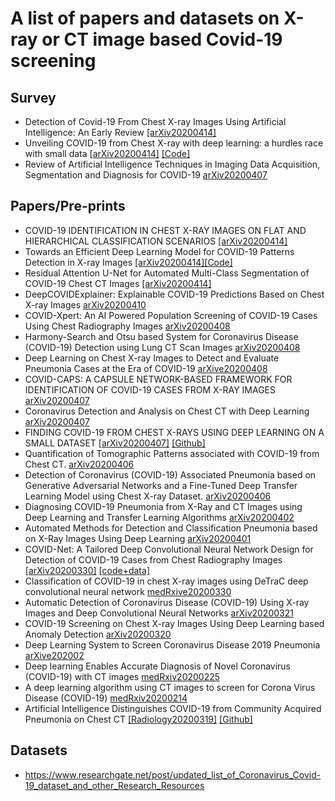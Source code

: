 # A list of papers and datasets on X-ray or CT image based Covid-19 screening
## Survey
* Detection of Covid-19 From Chest X-ray Images Using Artificial Intelligence: An Early Review [[arXiv20200414]](https://arxiv.org/pdf/2004.05436.pdf)
* Unveiling COVID-19 from Chest X-ray with deep learning: a hurdles race with small data [[arXiv20200414]](https://arxiv.org/pdf/2004.05405.pdf) [[Code]](https://github.com/EIDOSlab/unveiling-covid19-from-cxr)
* Review of Artificial Intelligence Techniques in Imaging Data Acquisition, Segmentation and Diagnosis for COVID-19 [arXiv20200407](https://arxiv.org/ftp/arxiv/papers/2004/2004.02731.pdf)
## Papers/Pre-prints
* COVID-19 IDENTIFICATION IN CHEST X-RAY IMAGES ON FLAT AND HIERARCHICAL CLASSIFICATION SCENARIOS [[arXiv20200414]](https://arxiv.org/pdf/2004.05835.pdf)
* Towards an Efficient Deep Learning Model for COVID-19 Patterns Detection in X-ray Images [[arXiv20200414]](https://arxiv.org/pdf/2004.05717.pdf)[[Code]](https://github.com/lindawangg/COVID-Net)
* Residual Attention U-Net for Automated Multi-Class Segmentation of COVID-19 Chest CT Images [[arXiv20200414]](https://arxiv.org/pdf/2004.05645.pdf)
* DeepCOVIDExplainer: Explainable COVID-19 Predictions Based on Chest X-ray Images [arXiv20200410](https://arxiv.org/pdf/2004.04582.pdf)
* COVID-Xpert: An AI Powered Population Screening of COVID-19 Cases Using Chest Radiography Images [arXiv20200408](https://scirate.com/arxiv/2004.03042)
* Harmony-Search and Otsu based System for Coronavirus Disease (COVID-19) Detection using Lung CT Scan Images [arXiv20200408](https://scirate.com/arxiv/2004.03431)
* Deep Learning on Chest X-ray Images to Detect and Evaluate Pneumonia Cases at the Era of COVID-19 [arXive20200408](https://scirate.com/arxiv/2004.03399)
* COVID-CAPS: A CAPSULE NETWORK-BASED FRAMEWORK FOR IDENTIFICATION OF COVID-19 CASES FROM X-RAY IMAGES [arXiv20200407](https://arxiv.org/pdf/2004.02696.pdf)
* Coronavirus Detection and Analysis on Chest CT with Deep Learning [arXiv20200407](https://arxiv.org/pdf/2004.02640.pdf)
* FINDING COVID-19 FROM CHEST X-RAYS USING DEEP LEARNING ON A SMALL DATASET [[arXiv20200407]](https://arxiv.org/ftp/arxiv/papers/2004/2004.02060.pdf) [[Github]](https://github.com/hellorp1990/Covid-19-USF)
* Quantification of Tomographic Patterns associated with COVID-19 from Chest CT. [arXiv20200406](https://arxiv.org/ftp/arxiv/papers/2004/2004.01279.pdf)
* Detection of Coronavirus (COVID-19) Associated Pneumonia based on Generative Adversarial Networks and a Fine-Tuned Deep Transfer Learning Model using Chest X-ray Dataset. [arXiv20200406](https://arxiv.org/ftp/arxiv/papers/2004/2004.01184.pdf)
* Diagnosing COVID-19 Pneumonia from X-Ray and CT Images using Deep Learning and Transfer Learning Algorithms [arXiv20200402](https://arxiv.org/ftp/arxiv/papers/2004/2004.00038.pdf)
* Automated Methods for Detection and Classification Pneumonia based on X-Ray Images Using Deep Learning [arXiv20200401](https://arxiv.org/ftp/arxiv/papers/2003/2003.14363.pdf)
* COVID-Net: A Tailored Deep Convolutional Neural Network Design for Detection of COVID-19 Cases from Chest Radiography Images [[arXiv20200330]](https://arxiv.org/pdf/2003.09871.pdf) [[code+data]](https://github.com/lindawangg/COVID-Net)
* Classification of COVID-19 in chest X-ray images using DeTraC deep convolutional neural network [medRxive20200330](https://www.medrxiv.org/content/10.1101/2020.03.30.20047456v1.full.pdf)
* Automatic Detection of Coronavirus Disease (COVID-19) Using X-ray Images and Deep Convolutional Neural Networks [arXiv20200321](https://arxiv.org/ftp/arxiv/papers/2003/2003.10849.pdf)
* COVID-19 Screening on Chest X-ray Images Using Deep Learning based Anomaly Detection [arXiv20200320](https://arxiv.org/pdf/2003.12338.pdf)
* Deep Learning System to Screen Coronavirus Disease 2019 Pneumonia [arXive202002](https://arxiv.org/ftp/arxiv/papers/2002/2002.09334.pdf)
* Deep learning Enables Accurate Diagnosis of Novel Coronavirus (COVID-19) with CT images [medRxiv20200225](https://www.medrxiv.org/content/10.1101/2020.02.23.20026930v1)
* A deep learning algorithm using CT images to screen for Corona Virus Disease (COVID-19) [medRxiv20200214](https://www.medrxiv.org/content/10.1101/2020.02.14.20023028v3.full.pdf)
* Artificial Intelligence Distinguishes COVID-19 from Community Acquired Pneumonia on Chest CT [[Radiology20200319]](https://pubs.rsna.org/doi/10.1148/radiol.2020200905) [[Github]](https://github.com/bkong999/COVNet)
## Datasets
* https://www.researchgate.net/post/updated_list_of_Coronavirus_Covid-19_dataset_and_other_Research_Resources
